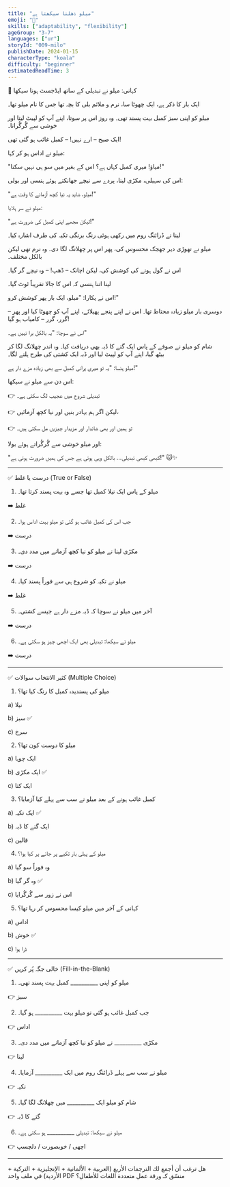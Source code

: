 ```yaml
---
title: "میلو ڈھلنا سیکھتا ہے"
emoji: "🐨"
skills: ["adaptability", "flexibility"]
ageGroup: "3-7"
languages: ["ur"]
storyId: "009-milo"
publishDate: 2024-01-15
characterType: "koala"
difficulty: "beginner"
estimatedReadTime: 3
---
```


🐾 کہانی: میلو نے تبدیلی کے ساتھ ایڈجسٹ ہونا سیکھا

ایک بار کا ذکر ہے، ایک چھوٹا سا، نرم و ملائم بلی کا بچہ تھا جس کا نام میلو تھا۔

میلو کو اپنی سبز کمبل بہت پسند تھی۔ وہ روز اس پر سوتا، اپنے آپ کو لپیٹ لیتا اور خوشی سے گُرگُراتا۔

ایک صبح – ارے نہیں! – کمبل غائب ہو گئی تھی!

میلو نے اداس ہو کر کہا:

"میاؤ! میری کمبل کہاں ہے؟ اس کے بغیر میں سو ہی نہیں سکتا!"

اس کی سہیلی، مکڑی لینا، پردے سے نیچے جھانکتے ہوئے ہنسی اور بولی:

"میلو، شاید یہ نیا کچھ آزمانے کا وقت ہے!"

میلو نے سر ہلایا:

"لیکن مجھے اپنی کمبل کی ضرورت ہے!"

لینا نے ڈرائنگ روم میں رکھی ہوئی رنگ برنگی تکیہ کی طرف اشارہ کیا۔

میلو نے تھوڑی دیر جھجک محسوس کی، پھر اس پر چھلانگ لگا دی۔ وہ نرم تھی لیکن بالکل مختلف۔

اس نے گول ہونے کی کوشش کی، لیکن اچانک – ڈھپ! – وہ نیچے گر گیا۔

لینا اتنا ہنسی کہ اس کا جالا تقریباً ٹوٹ گیا۔

اس نے پکارا: "میلو، ایک بار پھر کوشش کرو!"

دوسری بار میلو زیادہ محتاط تھا۔ اس نے اپنے پنجے پھیلائے، اپنے آپ کو چھوٹا کیا اور پھر – گرر، گرر – کامیاب ہو گیا!

اس نے سوچا: "یہ بالکل برا نہیں ہے۔"

شام کو میلو نے صوفے کے پاس ایک گتے کا ڈبہ بھی دریافت کیا۔ وہ اندر چھلانگ لگا کر بیٹھ گیا، اپنے آپ کو لپیٹ لیا اور ڈبہ ایک کشتی کی طرح ہلنے لگا۔

میلو ہنسا: "یہ تو میری پرانی کمبل سے بھی زیادہ مزے دار ہے!"

اس دن سے میلو نے سیکھا:

👉 تبدیلی شروع میں عجیب لگ سکتی ہے۔

👉 لیکن اگر ہم بہادر بنیں اور نیا کچھ آزمائیں،

👉 تو ہمیں اور بھی شاندار اور مزیدار چیزیں مل سکتی ہیں۔

اور میلو خوشی سے گُرگُراتے ہوئے بولا:

"کبھی کبھی تبدیلی… بالکل وہی ہوتی ہے جس کی ہمیں ضرورت ہوتی ہے!" 🐱✨

---

✅ درست یا غلط (True or False)

1. میلو کے پاس ایک نیلا کمبل تھا جسے وہ بہت پسند کرتا تھا۔

➡️ غلط

2. جب اس کی کمبل غائب ہو گئی تو میلو بہت اداس ہوا۔

➡️ درست

3. مکڑی لینا نے میلو کو نیا کچھ آزمانے میں مدد دی۔

➡️ درست

4. میلو نے تکیہ کو شروع ہی سے فوراً پسند کیا۔

➡️ غلط

5. آخر میں میلو نے سوچا کہ ڈبہ مزے دار ہے جیسے کشتی۔

➡️ درست

6. میلو نے سیکھا: تبدیلی بھی ایک اچھی چیز ہو سکتی ہے۔

➡️ درست

---

✅ کثیر الانتخاب سوالات (Multiple Choice)

1. میلو کی پسندیدہ کمبل کا رنگ کیا تھا؟

a) نیلا

b) سبز ✅

c) سرخ

2. میلو کا دوست کون تھا؟

a) ایک چوہا

b) ایک مکڑی ✅

c) ایک کتا

3. کمبل غائب ہونے کے بعد میلو نے سب سے پہلے کیا آزمایا؟

a) ایک تکیہ ✅

b) ایک گتے کا ڈبہ

c) قالین

4. میلو کے پہلی بار تکیے پر جانے پر کیا ہوا؟

a) وہ فوراً سو گیا

b) وہ گر گیا ✅

c) اس نے زور سے گُرگُرایا

5. کہانی کے آخر میں میلو کیسا محسوس کر رہا تھا؟

a) اداس

b) خوش ✅

c) ڈرا ہوا

---

✅ خالی جگہ پُر کریں (Fill-in-the-Blank)

1. میلو کو اپنی __________ کمبل بہت پسند تھی۔

👉 سبز

2. جب کمبل غائب ہو گئی تو میلو بہت __________ ہو گیا۔

👉 اداس

3. مکڑی __________ نے میلو کو نیا کچھ آزمانے میں مدد دی۔

👉 لینا

4. میلو نے سب سے پہلے ڈرائنگ روم میں ایک __________ آزمایا۔

👉 تکیہ

5. شام کو میلو ایک __________ میں چھلانگ لگا گیا۔

👉 گتے کا ڈبہ

6. میلو نے سیکھا: تبدیلی __________ ہو سکتی ہے۔

👉 اچھی / خوبصورت / دلچسپ

---

هل ترغب أن أجمع لك الترجمات الأربع (العربية + الألمانية + الإنجليزية + التركية + الأردية) في ملف واحد PDF منسّق كـ ورقة عمل متعددة اللغات للأطفال؟